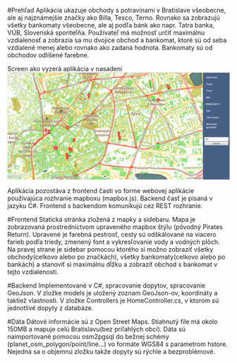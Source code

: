 #Prehľad
Aplikácia ukazuje obchody s potravinami v Bratislave všeobecne, ale aj najznámejšie značky ako Billa, Tesco, Terno. Rovnako sa zobrazujú všetky bankomaty všeobecne, ale aj podľa bánk ako napr. Tatra banka, VÚB, Slovenská sporiteľňa. 
Používateľ má možnosť určiť maximálnu vzdialenosť a zobrazia sa mu dvojice obchod a bankomat, ktoré sú od seba vzdialené menej alebo rovnako ako zadaná hodnota. 
Bankomaty sú od obchodov odlíšené farebne.

Screen ako vyzerá aplikácia v nasadení
![Screenshot](pdt.png)

Aplikácia pozostáva z frontend časti vo forme webovej aplikácie používajúca rozhranie mapboxu (mapbox.js). Backend časť je písaná v jazyku C#. Frontend s backendom komunikujú cez REST rozhranie.

#Frontend
Statická stránka zložená z mapky a sidebaru. Mapa je zobrazovaná prostredníctvom upraveného mapbox štýlu (pôvodný Pirates Return). Upravené je farebná pestrosť, cesty sú odškálované na viacero farieb podľa triedy, zmenený font a vykresľovanie vody a vodných plôch. Na pravej strane je sidebar pomocou ktorého si možno zobraziť všetky obchody(celkovo alebo po značkách), všetky bankomaty(celkovo alebo po bankách) a stanoviť si maximálnu dĺžku a zobraziť obchod s bankomat v tejto vzdialenosti.

#Backend
Implementované v C#, spracovanie dopytov, spracovanie GeoJson. V zložke models je uložený zoznam GeoJson-ov, koordináty a taktiež vlastnosti. V zložke Controllers je HomeController.cs, v ktorom sú jednotlivé dopyty z databáze.

#Dáta
Dátové informácie sú z Open Street Maps. Stiahnutý file má okolo 150MB a mapuje celú Bratislavu(bez priľahlých obcí). 
Dáta sú naimportované pomocou osm2pgsql do bežnej schémy (planet_osm_polygon/point/line...) vo formáte WGS84 s parametrom hstore. 
Nejedná sa o objemnú zložku takže dopyty sú rýchle a bezproblémové. 

